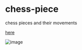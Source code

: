 # chess-piece
chess pieces and their movements

<a href="https://zuruyuu.github.io/chess-piece/">here</a>

![image](https://github.com/user-attachments/assets/0fe4cef4-b166-4290-a0e9-317c1d8c7f29/)
